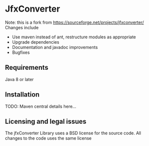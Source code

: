 # JfxConverter
Note: this is a fork from https://sourceforge.net/projects/jfxconverter/
Changes include
- Use maven instead of ant, restructure modules as appropriate
- Upgrade dependencies
- Documentation and javadoc improvements
- Bugfixes

## Requirements
Java 8 or later

## Installation
TODO: Maven central details here...

## Licensing and legal issues
The jfxConverter Library uses a BSD license for the source code. All changes to the code uses the same license
